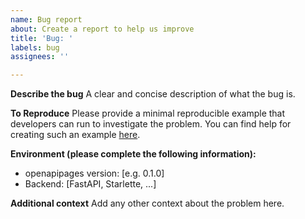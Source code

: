 ```yaml
---
name: Bug report
about: Create a report to help us improve
title: 'Bug: '
labels: bug
assignees: ''

---
```


**Describe the bug**
A clear and concise description of what the bug is.

**To Reproduce**
Please provide a minimal reproducible example that developers can run to investigate the problem.
You can find help for creating such an example [here](https://stackoverflow.com/help/minimal-reproducible-example).

**Environment (please complete the following information):**

- openapipages version: [e.g. 0.1.0]
- Backend: [FastAPI, Starlette, ...]

**Additional context**
Add any other context about the problem here.
